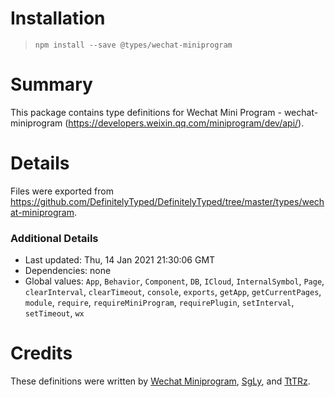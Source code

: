 # Installation
> `npm install --save @types/wechat-miniprogram`

# Summary
This package contains type definitions for Wechat Mini Program - wechat-miniprogram (https://developers.weixin.qq.com/miniprogram/dev/api/).

# Details
Files were exported from https://github.com/DefinitelyTyped/DefinitelyTyped/tree/master/types/wechat-miniprogram.

### Additional Details
 * Last updated: Thu, 14 Jan 2021 21:30:06 GMT
 * Dependencies: none
 * Global values: `App`, `Behavior`, `Component`, `DB`, `ICloud`, `InternalSymbol`, `Page`, `clearInterval`, `clearTimeout`, `console`, `exports`, `getApp`, `getCurrentPages`, `module`, `require`, `requireMiniProgram`, `requirePlugin`, `setInterval`, `setTimeout`, `wx`

# Credits
These definitions were written by [Wechat Miniprogram](https://github.com/wechat-miniprogram), [SgLy](https://github.com/SgLy), and [TtTRz](https://github.com/TtTRz).
